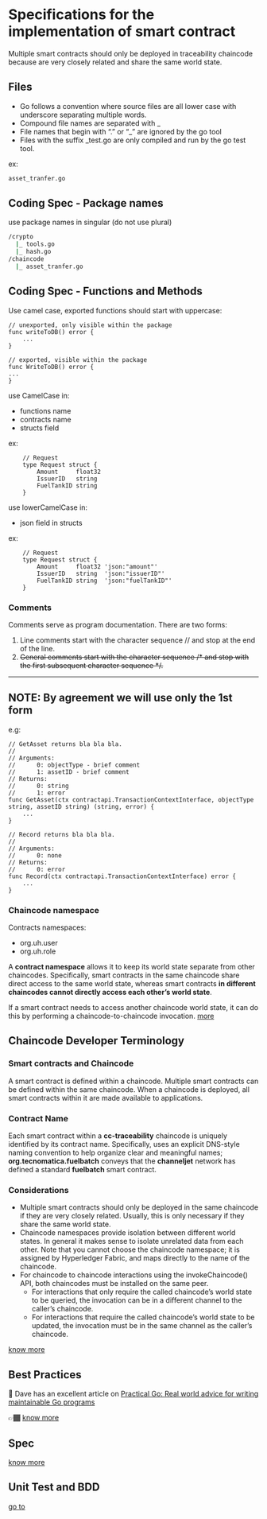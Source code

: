 # Specifications for the implementation of smart contract
Multiple smart contracts should only be deployed in traceability chaincode because are very closely related and share the same world state.

## Files

- Go follows a convention where source files are all lower case with underscore separating multiple words.
- Compound file names are separated with _
- File names that begin with “.” or “_” are ignored by the go tool
- Files with the suffix _test.go are only compiled and run by the go test tool.
  
ex:
```bash
asset_tranfer.go
```

## Coding Spec - Package names
use package names in singular (do not use plural)
```bash
/crypto
  |_ tools.go
  |_ hash.go
/chaincode
  |_ asset_tranfer.go  
```
## Coding Spec - Functions and Methods
Use camel case, exported functions should start with uppercase:
```golang
// unexported, only visible within the package
func writeToDB() error {
    ...
}

// exported, visible within the package
func WriteToDB() error {
...
}
```

use CamelCase in:
* functions name
* contracts name
* structs field

ex:
```golang
    // Request
    type Request struct {
        Amount     float32
        IssuerID   string
        FuelTankID string
    }
```

use lowerCamelCase in:
* json field in structs

ex:
```golang
    // Request
    type Request struct {
        Amount     float32 'json:"amount"'
        IssuerID   string  'json:"issuerID"'
        FuelTankID string  'json:"fuelTankID"'
    }
```
### Comments

Comments serve as program documentation. There are two forms:

1. Line comments start with the character sequence // and stop at the end of the line.
2. ~~General comments start with the character sequence /* and stop with the first subsequent character sequence */.~~
---
**NOTE:**
By agreement we will use only the 1st form
---

e.g:
``` golang
// GetAsset returns bla bla bla.
//
// Arguments:
//		0: objectType - brief comment
//		1: assetID - brief comment
// Returns:
//		0: string
//		1: error
func GetAsset(ctx contractapi.TransactionContextInterface, objectType string, assetID string) (string, error) {
    ...
}
```

``` golang
// Record returns bla bla bla.
//
// Arguments:
//		0: none
// Returns:
//		0: error
func Record(ctx contractapi.TransactionContextInterface) error {
    ...
}
```


### Chaincode namespace
Contracts namespaces:
* org.uh.user
* org.uh.role

A **contract namespace** allows it to keep its world state separate from other chaincodes.
Specifically, smart contracts in the same chaincode share direct access to the same world state,
whereas smart contracts **in different chaincodes cannot directly access each other’s world state**.

If a smart contract needs to access another chaincode world state, it can do this by performing a
chaincode-to-chaincode invocation. [more](https://hyperledger-fabric.readthedocs.io/en/release-1.4/developapps/chaincodenamespace.html)

## Chaincode Developer Terminology
### Smart contracts and Chaincode
A smart contract is defined within a chaincode. Multiple smart contracts can be defined within the same chaincode.
When a chaincode is deployed, all smart contracts within it are made available to applications.

### Contract Name
Each smart contract within a **cc-traceability** chaincode is uniquely identified by its contract name.
Specifically, uses an explicit DNS-style naming convention to help organize clear and meaningful names;
**org.tecnomatica.fuelbatch** conveys that the **channeljet**  network has defined a standard **fuelbatch** smart contract.

### Considerations
- Multiple smart contracts should only be deployed in the same chaincode if they are very closely related. Usually, this is only necessary if they share the same world state.
- Chaincode namespaces provide isolation between different world states. In general it makes sense to isolate unrelated data from each other. Note that you cannot choose the chaincode namespace; it is assigned by Hyperledger Fabric, and maps directly to the name of the chaincode.
- For chaincode to chaincode interactions using the invokeChaincode() API, both chaincodes must be installed on the same peer.
  - For interactions that only require the called chaincode’s world state to be queried, the invocation can be in a different channel to the caller’s chaincode.
  - For interactions that require the called chaincode’s world state to be updated, the invocation must be in the same channel as the caller’s chaincode.
  
[know more](https://hyperledger-fabric.readthedocs.io/en/release-2.2/smartcontract/smartcontract.html)

## Best Practices

👀 Dave has an excellent article on [Practical Go: Real world advice for writing maintainable Go programs](https://dave.cheney.net/practical-go/presentations/qcon-china.html)

👉🏾 [know more](https://blog.learngoprogramming.com/golang-const-type-enums-iota-bc4befd096d3)

## Spec
[know more](https://golang.org/ref/spec)

## Unit Test and BDD
[go to](./testing/README.md)
